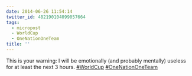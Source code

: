 ```yaml
---
date: 2014-06-26 11:54:14
twitter_id: 482190104099057664
tags:
  - micropost
  - WorldCup
  - OneNationOneTeam
title: ''
---
```


This is your warning: I will be emotionally (and probably mentally) useless for at least the next 3 hours. [#WorldCup](https://twitter.com/hashtag/WorldCup)  [#OneNationOneTeam](https://twitter.com/hashtag/OneNationOneTeam)
